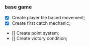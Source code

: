 
### base game
- [x] Create player tile based movement;
- [x] Create first catch mechanic;
- [] Create point system;
- [] Create victory condition;
